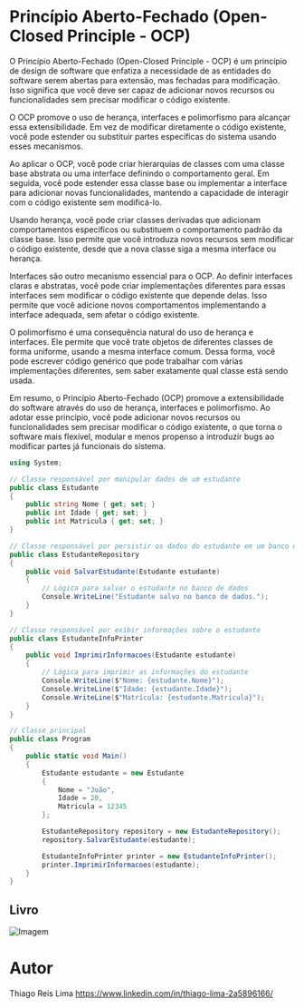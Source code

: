 # Princípio Aberto-Fechado (Open-Closed Principle - OCP)

  O Princípio Aberto-Fechado (Open-Closed Principle - OCP) é um princípio de design de software que enfatiza a necessidade de as entidades do software serem abertas para extensão, mas fechadas para modificação. Isso significa que você deve ser capaz de adicionar novos recursos ou funcionalidades sem precisar modificar o código existente.

O OCP promove o uso de herança, interfaces e polimorfismo para alcançar essa extensibilidade. Em vez de modificar diretamente o código existente, você pode estender ou substituir partes específicas do sistema usando esses mecanismos.

Ao aplicar o OCP, você pode criar hierarquias de classes com uma classe base abstrata ou uma interface definindo o comportamento geral. Em seguida, você pode estender essa classe base ou implementar a interface para adicionar novas funcionalidades, mantendo a capacidade de interagir com o código existente sem modificá-lo.

Usando herança, você pode criar classes derivadas que adicionam comportamentos específicos ou substituem o comportamento padrão da classe base. Isso permite que você introduza novos recursos sem modificar o código existente, desde que a nova classe siga a mesma interface ou herança.

Interfaces são outro mecanismo essencial para o OCP. Ao definir interfaces claras e abstratas, você pode criar implementações diferentes para essas interfaces sem modificar o código existente que depende delas. Isso permite que você adicione novos comportamentos implementando a interface adequada, sem afetar o código existente.

O polimorfismo é uma consequência natural do uso de herança e interfaces. Ele permite que você trate objetos de diferentes classes de forma uniforme, usando a mesma interface comum. Dessa forma, você pode escrever código genérico que pode trabalhar com várias implementações diferentes, sem saber exatamente qual classe está sendo usada.

Em resumo, o Princípio Aberto-Fechado (OCP) promove a extensibilidade do software através do uso de herança, interfaces e polimorfismo. Ao adotar esse princípio, você pode adicionar novos recursos ou funcionalidades sem precisar modificar o código existente, o que torna o software mais flexível, modular e menos propenso a introduzir bugs ao modificar partes já funcionais do sistema.

```csharp
using System;

// Classe responsável por manipular dados de um estudante
public class Estudante
{
    public string Nome { get; set; }
    public int Idade { get; set; }
    public int Matricula { get; set; }
}

// Classe responsável por persistir os dados do estudante em um banco de dados
public class EstudanteRepository
{
    public void SalvarEstudante(Estudante estudante)
    {
        // Lógica para salvar o estudante no banco de dados
        Console.WriteLine("Estudante salvo no banco de dados.");
    }
}

// Classe responsável por exibir informações sobre o estudante
public class EstudanteInfoPrinter
{
    public void ImprimirInformacoes(Estudante estudante)
    {
        // Lógica para imprimir as informações do estudante
        Console.WriteLine($"Nome: {estudante.Nome}");
        Console.WriteLine($"Idade: {estudante.Idade}");
        Console.WriteLine($"Matrícula: {estudante.Matricula}");
    }
}

// Classe principal
public class Program
{
    public static void Main()
    {
        Estudante estudante = new Estudante
        {
            Nome = "João",
            Idade = 20,
            Matricula = 12345
        };

        EstudanteRepository repository = new EstudanteRepository();
        repository.SalvarEstudante(estudante);

        EstudanteInfoPrinter printer = new EstudanteInfoPrinter();
        printer.ImprimirInformacoes(estudante);
    }
}
```

## Livro
![Imagem](https://m.media-amazon.com/images/I/51YTqGVOD7L._SY425_.jpg)

# Autor
Thiago Reis Lima
https://www.linkedin.com/in/thiago-lima-2a5896166/
